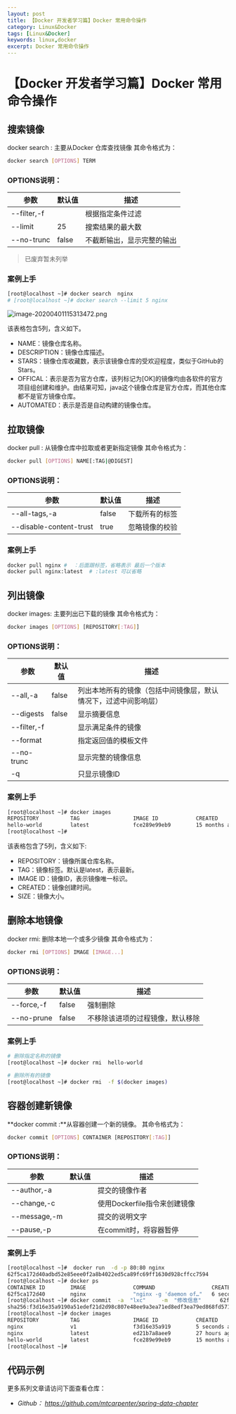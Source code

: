 ```yaml
---
layout: post
title: 【Docker 开发者学习篇】Docker 常用命令操作
category: Linux&Docker
tags: [Linux&Docker]
keywords: linux,docker
excerpt: Docker 常用命令操作
---
```


# 【Docker 开发者学习篇】Docker 常用命令操作

## 搜索镜像
docker search : 主要从Docker 仓库查找镜像
其命令格式为：

```sh
docker search [OPTIONS] TERM
```
### OPTIONS说明：

| 参数        | 默认值 | 描述                       |
| ----------  | ------ | -------------------------- |
| --filter,-f |        | 根据指定条件过滤           |
| --limit     | 25     | 搜索结果的最大数           |
| --no-trunc  | false  | 不截断输出，显示完整的输出 |



> 已废弃暂未列举

### 案例上手

``` sh
[root@localhost ~]# docker search  nginx
# [root@localhost ~]# docker search --limit 5 nginx 
```

![image-20200401115313472.png](http://mtcarpenter.oss-cn-beijing.aliyuncs.com/2020/image-20200401115313472.png)

该表格包含5列，含义如下。

- NAME：镜像仓库名称。
- DESCRIPTION：镜像仓库描述。
- STARS：镜像仓库收藏数，表示该镜像仓库的受欢迎程度，类似于GitHub的Stars。
- OFFICAL：表示是否为官方仓库，该列标记为[OK]的镜像均由各软件的官方项目组创建和维护。由结果可知，java这个镜像仓库是官方仓库，而其他仓库都不是官方镜像仓库。
- AUTOMATED：表示是否是自动构建的镜像仓库。

## 拉取镜像

docker pull : 从镜像仓库中拉取或者更新指定镜像
其命令格式为：

```sh
docker pull [OPTIONS] NAME[:TAG|@DIGEST]
```

### OPTIONS说明：

| 参数                    | 默认值 | 描述           |
| ----------------------- | ------ | -------------- |
| --all-tags,-a           | false  | 下载所有的标签 |
| --disable-content-trust | true   | 忽略镜像的校验 |

### 案例上手

```sh
docker pull nginx #  ：后面跟标签，省略表示 最后一个版本
docker pull nginx:latest  # :latest 可以省略
```

## 列出镜像

docker images: 主要列出已下载的镜像
其命令格式为：

```sh
docker images [OPTIONS] [REPOSITORY[:TAG]]
```

### OPTIONS说明：

| 参数        | 默认值 | 描述                                                         |
| ----------- | ------ | ------------------------------------------------------------ |
| --all,-a    | false  | 列出本地所有的镜像（包括中间镜像层，默认情况下，过滤中间影响层） |
| --digests   | false  | 显示摘要信息                                                 |
| --filter,-f |        | 显示满足条件的镜像                                           |
| --format    |        | 指定返回值的模板文件                                         |
| --no-trunc  |        | 显示完整的镜像信息                                           |
| -q          |        | 只显示镜像ID                                                 |

### 案例上手

``` sh
[root@localhost ~]# docker images
REPOSITORY          TAG                 IMAGE ID            CREATED             SIZE
hello-world         latest              fce289e99eb9        15 months ago       1.84kB
[root@localhost ~]#
```

该表格包含了5列，含义如下:

- REPOSITORY：镜像所属仓库名称。
- TAG：镜像标签。默认是latest，表示最新。
- IMAGE ID：镜像ID，表示镜像唯一标识。
- CREATED：镜像创建时间。
- SIZE：镜像大小。

## 删除本地镜像

docker rmi: 删除本地一个或多少镜像
其命令格式为：

```sh
docker rmi [OPTIONS] IMAGE [IMAGE...]
```

### OPTIONS说明：

| 参数       | 默认值 | 描述                             |
| ---------- | ------ | -------------------------------- |
| --force,-f | false  | 强制删除                         |
| --no-prune | false  | 不移除该进项的过程镜像，默认移除 |

### 案例上手

``` sh
# 删除指定名称的镜像
[root@localhost ~]# docker rmi  hello-world
```

```sh
# 删除所有的镜像
[root@localhost ~]# docker rmi  -f $(docker images)
```

## 容器创建新镜像

**docker commit :**从容器创建一个新的镜像。
其命令格式为：

```sh
docker commit [OPTIONS] CONTAINER [REPOSITORY[:TAG]]
```

### OPTIONS说明：

| 参数         | 默认值 | 描述                         |
| ------------ | ------ | ---------------------------- |
| --author,-a  |        | 提交的镜像作者               |
| --change,-c  |        | 使用Dockerfile指令来创建镜像 |
| --message,-m |        | 提交的说明文字               |
| --pause,-p   |        | 在commit时，将容器暂停       |

### 案例上手

``` sh
[root@localhost ~]#  docker run  -d -p 80:80 nginx
62f5ca172d40adbd52e85eee0f2a8b4022ed5ca89fc69ff1630d928cffcc7594
[root@localhost ~]# docker ps
CONTAINER ID        IMAGE               COMMAND                  CREATED             STATUS              PORTS                NAMES
62f5ca172d40        nginx               "nginx -g 'daemon of…"   6 seconds ago       Up 4 seconds        0.0.0.0:80->80/tcp   stoic_gauss
[root@localhost ~]# docker commit  -a  "lxc"     -m  "修改信息"      62f5ca172d40   nginx:v1
sha256:f3d16e35a9190a51edef21d2d98c807e48ee9a3ea71ed8edf3ea79ed868fd571
[root@localhost ~]# docker images
REPOSITORY          TAG                 IMAGE ID            CREATED             SIZE
nginx               v1                  f3d16e35a919        5 seconds ago       127MB
nginx               latest              ed21b7a8aee9        27 hours ago        127MB
hello-world         latest              fce289e99eb9        15 months ago       1.84kB
[root@localhost ~]#
```

## 代码示例

更多系列文章请访问下面查看仓库：

- *Github：* *https://github.com/mtcarpenter/spring-data-chapter*